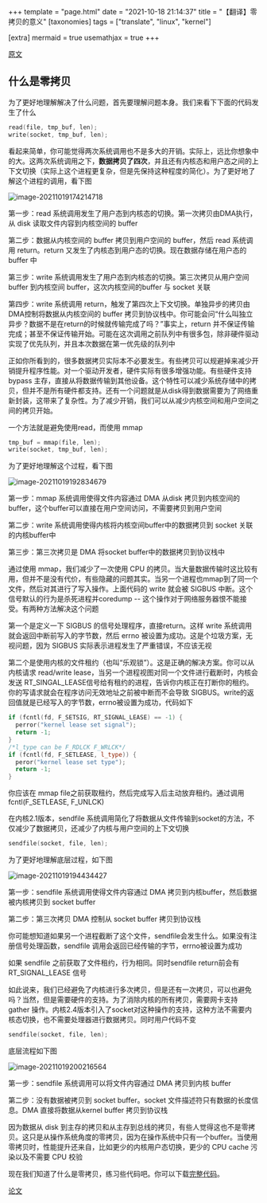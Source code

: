 +++
template = "page.html"
date = "2021-10-18 21:14:37"
title = "【翻译】零拷贝的意义"
[taxonomies]
tags = ["translate", "linux", "kernel"]

[extra]
mermaid = true
usemathjax = true
+++
<!--
mermaid example:
<div class="mermaid">
    mermaid program
</div>
-->

[原文](https://www.linuxjournal.com/article/6345)

## 什么是零拷贝

为了更好地理解解决了什么问题，首先要理解问题本身。我们来看下下面的代码发生了什么

```cpp
read(file, tmp_buf, len);
write(socket, tmp_buf, len);
```

看起来简单，你可能觉得两次系统调用也不是多大的开销。实际上，远比你想象中的大。这两次系统调用之下，**数据拷贝了四次**，并且还有内核态和用户态之间的上下文切换（实际上这个进程更复杂，但是先保持这种程度的简化）。为了更好地了解这个进程的调用，看下图

![image-20211019174214718](https://wendajiang.github.io/pics/zero_copy/image-20211019174214718.png)

第一步：read 系统调用发生了用户态到内核态的切换。第一次拷贝由DMA执行，从 disk 读取文件内容到内核空间的 buffer

第二步：数据从内核空间的 buffer 拷贝到用户空间的 buffer，然后 read 系统调用 return。return 又发生了内核态到用户态的切换。现在数据存储在用户态的 buffer 中

第三步：write 系统调用发生了用户态到内核态的切换。第三次拷贝从用户空间 buffer 到内核空间 buffer，这次内核空间的buffer 与 socket 关联

第四步：write 系统调用 return，触发了第四次上下文切换。单独异步的拷贝由DMA控制将数据从内核空间的 buffer 拷贝到协议栈中。你可能会问“什么叫独立异步？数据不是在return的时候就传输完成了吗？”事实上，return 并不保证传输完成；甚至不保证传输开始。可能在这次调用之前队列中有很多包，除非硬件驱动实现了优先队列，并且本次数据在第一优先级的队列中

正如你所看到的，很多数据拷贝实际本不必要发生。有些拷贝可以规避掉来减少开销提升程序性能。对一个驱动开发者，硬件实际有很多增强功能。有些硬件支持 bypass 主存，直接从将数据传输到其他设备。这个特性可以减少系统存储中的拷贝，但并不是所有硬件都支持。还有一个问题就是从disk得到数据需要为了网络重新封装，这带来了复杂性。为了减少开销，我们可以从减少内核空间和用户空间之间的拷贝开始。

一个方法就是避免使用read，而使用 mmap

```cpp
tmp_buf = mmap(file, len);
write(socket, tmp_buf, len);
```

为了更好地理解这个过程，看下图

![image-20211019192834679](https://wendajiang.github.io/pics/zero_copy/image-20211019192834679.png)

第一步：mmap 系统调用使得文件内容通过 DMA 从disk 拷贝到内核空间的buffer，这个buffer可以直接在用户空间访问，不需要拷贝到用户空间

第二步：write 系统调用使得内核将内核空间buffer中的数据拷贝到 socket 关联的内核buffer中

第三步：第三次拷贝是 DMA 将socket buffer中的数据拷贝到协议栈中

通过使用 mmap，我们减少了一次使用 CPU 的拷贝。当大量数据传输时这比较有用，但并不是没有代价，有些隐藏的问题其实。当另一个进程也mmap到了同一个文件，然后对其进行了写入操作。上面代码的 write 就会被 SIGBUS 中断。这个信号默认的行为是杀死进程并coredump -- 这个操作对于网络服务器恨不能接受。有两种方法解决这个问题

第一个是定义一下 SIGBUS 的信号处理程序，直接return。这样 write 系统调用就会返回中断前写入的字节数，然后 errno 被设置为成功。这是个垃圾方案，无视问题，因为 SIGBUS 实际表示进程发生了严重错误，不应该无视

第二个是使用内核的文件租约（也叫“乐观锁”）。这是正确的解决方案。你可以从内核请求 read/write lease，当另一个进程视图对同一个文件进行截断时，内核会发送 RT_SINGAL_LEASE信号给有租约的进程，告诉你内核正在打断你的租约。你的写请求就会在程序访问无效地址之前被中断而不会导致 SIGBUS。write的返回值就是已经写入的字节数，errno被设置为成功，代码如下

```cpp
if (fcntl(fd, F_SETSIG, RT_SIGNAL_LEASE) == -1) {
  perror("kernel lease set signal");
  return -1;
}
/*l_type can be F_RDLCK F_WRLCK*/
if (fcntl(fd, F_SETLEASE, l_type)) {
  peror("kernel lease set type");
  return -1;
}
```

你应该在 mmap file之前获取租约，然后完成写入后主动放弃租约。通过调用 fcntl(F_SETLEASE, F_UNLCK) 

在内核2.1版本，sendfile 系统调用简化了将数据从文件传输到socket的方法，不仅减少了数据拷贝，还减少了内核与用户空间的上下文切换

```cpp
sendfile(socket, file, len);
```

为了更好地理解底层过程，如下图

![image-20211019194434427](https://wendajiang.github.io/pics/zero_copy/image-20211019194434427.png)

第一步：sendfile 系统调用使得文件内容通过 DMA 拷贝到内核buffer，然后数据被内核拷贝到 socket buffer

第二步：第三次拷贝 DMA 控制从 socket buffer 拷贝到协议栈

你可能想知道如果另一个进程截断了这个文件，sendfile会发生什么。如果没有注册信号处理函数，sendfile 调用会返回已经传输的字节，errno被设置为成功

如果 sendfile 之前获取了文件租约，行为相同。同时sendfile return前会有 RT_SIGNAL_LEASE 信号

如此说来，我们已经避免了内核进行多次拷贝，但是还有一次拷贝，可以也避免吗？当然，但是需要硬件的支持。为了消除内核的所有拷贝，需要网卡支持 gather 操作。内核2.4版本引入了socket对这种操作的支持，这种方法不需要内核态切换，也不需要处理器进行数据拷贝。同时用户代码不变

```cpp
sendfile(socket, file, len);
```

底层流程如下图

![image-20211019200216564](https://wendajiang.github.io/pics/zero_copy/image-20211019200216564.png)

第一步：sendfile 系统调用可以将文件内容通过 DMA 拷贝到内核 buffer

第二步：没有数据被拷贝到 socket buffer。socket 文件描述符只有数据的长度信息。DMA 直接将数据从kernel buffer 拷贝到协议栈

因为数据从 disk 到主存的拷贝和从主存到总线的拷贝，有些人觉得这也不是零拷贝。这只是从操作系统角度的零拷贝，因为在操作系统中只有一个buffer。当使用零拷贝时，性能提升还来自，比如更少的内核用户态切换，更少的 CPU cache 污染以及不需要 CPU 校验

现在我们知道了什么是零拷贝，练习些代码吧。你可以下载[完整代码]([www.xalien.org/articles/source/sfl-src.tgz](http://www.xalien.org/articles/source/sfl-src.tgz))。

[论文](https://www.uidaho.edu/-/media/UIdaho-Responsive/Files/engr/research/csds/publications/2012/Performance-Review-of-Zero-Copy-Techniques-2012.pdf?la=en&hash=B5F37435875AAD15C55C7DFC1FDA53DBF242C0E3)

